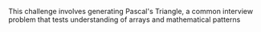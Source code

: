 This challenge involves generating Pascal's Triangle, a common interview problem that tests understanding of arrays
and mathematical patterns
